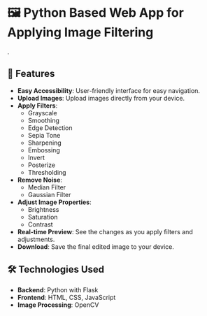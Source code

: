 # 🖼️ Python Based Web App for Applying Image Filtering

.

## 🌟 Features

- **Easy Accessibility**: User-friendly interface for easy navigation.
- **Upload Images**: Upload images directly from your device.
- **Apply Filters**:
  - Grayscale
  - Smoothing
  - Edge Detection
  - Sepia Tone
  - Sharpening
  - Embossing
  - Invert
  - Posterize
  - Thresholding
- **Remove Noise**:
  - Median Filter
  - Gaussian Filter
- **Adjust Image Properties**:
  - Brightness
  - Saturation
  - Contrast
- **Real-time Preview**: See the changes as you apply filters and adjustments.
- **Download**: Save the final edited image to your device.

## 🛠️ Technologies Used

- **Backend**: Python with Flask
- **Frontend**: HTML, CSS, JavaScript
- **Image Processing**: OpenCV






